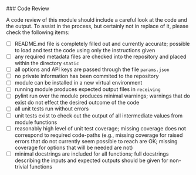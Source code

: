 ### Code Review

A code review of this module should include a careful look at the code and the
output. To assist in the process, but certainly not in replace of it, please
check the following items:

- [ ] README.md file is completely filled out and currently accurate; possible
to load and test the code using only the instructions given
- [ ] any required metadata files are checked into the repository and placed
within the directory `static`
- [ ] all options and API keys are passed through the file `params.json`
- [ ] no private information has been commited to the repository
- [ ] module can be installed in a new virtual environment
- [ ] running module produces expected output files in `receiving`
- [ ] pylint run over the module produces minimal warnings; warnings that do
exist do not effect the desired outcome of the code
- [ ] all unit tests run without errors
- [ ] unit tests exist to check out the output of all intermediate values from
module functions
- [ ] reasonably high level of unit test coverage; missing coverage does not
correspond to required code-paths (e.g., missing coverage for raised errors that
do not currently seem possible to reach are OK; missing coverage for options
that will be needed are not)
- [ ] minimal docstrings are included for all functions; full docstrings
describing the inputs and expected outputs should be given for non-trivial
functions
